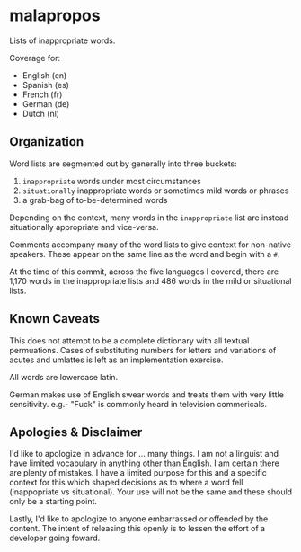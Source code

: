 # malapropos

Lists of inappropriate words.

Coverage for:
* English (en)
* Spanish (es)
* French (fr)
* German (de)
* Dutch (nl)

## Organization

Word lists are segmented out by generally into three buckets:
1. `inappropriate` words under most circumstances
2. `situationally` inappropriate words or sometimes mild words or phrases
3. a grab-bag of to-be-determined words

Depending on the context, many words in the `inappropriate` list are
instead situationally appropriate and vice-versa.

Comments accompany many of the word lists to give context for
non-native speakers. These appear on the same line as the word and
begin with a `#`.

At the time of this commit, across the five languages I covered, there
are 1,170 words in the inappropriate lists and 486 words in the mild
or situational lists.

## Known Caveats

This does not attempt to be a complete dictionary with all textual
permuations. Cases of substituting numbers for letters and variations
of acutes and umlattes is left as an implementation exercise.

All words are lowercase latin.

German makes use of English swear words and treats them with very
little sensitivity. e.g.- "Fuck" is commonly heard in television
commericals.


## Apologies & Disclaimer

I'd like to apologize in advance for ... many things. I am not a
linguist and have limited vocabulary in anything other than English. I
am certain there are plenty of mistakes. I have a limited purpose for
this and a specific context for this which shaped decisions as to
where a word fell (inappopriate vs situational). Your use will not be
the same and these should only be a starting point.

Lastly, I'd like to apologize to anyone embarrassed or offended by the
content. The intent of releasing this openly is to lessen the effort
of a developer going foward.
